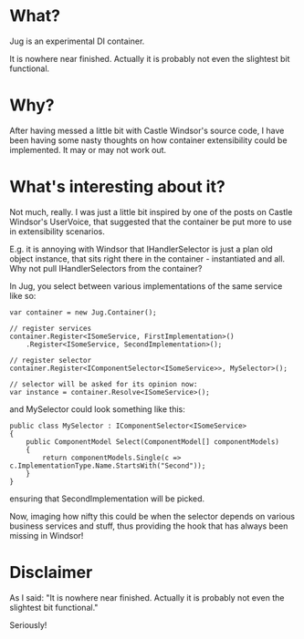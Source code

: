 What?
====

Jug is an experimental DI container.

It is nowhere near finished. Actually it is probably not even the slightest bit functional.

Why?
====

After having messed a little bit with Castle Windsor's source code, I have been having some nasty thoughts on how container extensibility could be implemented. It may or may not work out.

What's interesting about it?
====

Not much, really. I was just a little bit inspired by one of the posts on Castle Windsor's UserVoice, that suggested that the container be put more to use in extensibility scenarios.

E.g. it is annoying with Windsor that IHandlerSelector is just a plan old object instance, that sits right there in the container - instantiated and all. Why not pull IHandlerSelectors from the container?

In Jug, you select between various implementations of the same service like so:

	var container = new Jug.Container();
	
	// register services
	container.Register<ISomeService, FirstImplementation>()
		.Register<ISomeService, SecondImplementation>();

	// register selector
	container.Register<IComponentSelector<ISomeService>>, MySelector>();

	// selector will be asked for its opinion now:
	var instance = container.Resolve<ISomeService>();

and MySelector could look something like this:

	public class MySelector : IComponentSelector<ISomeService>
	{
		public ComponentModel Select(ComponentModel[] componentModels)
		{
			return componentModels.Single(c => c.ImplementationType.Name.StartsWith("Second"));
		}
	}

ensuring that SecondImplementation will be picked.

Now, imaging how nifty this could be when the selector depends on various business services and stuff, thus providing the hook that has always been missing in Windsor!

Disclaimer
====

As I said: "It is nowhere near finished. Actually it is probably not even the slightest bit functional."

Seriously!